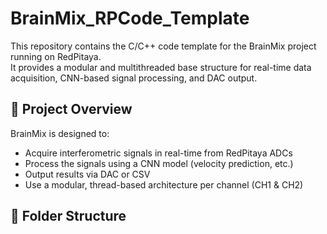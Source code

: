 # BrainMix_RPCode_Template

This repository contains the C/C++ code template for the BrainMix project running on RedPitaya.  
It provides a modular and multithreaded base structure for real-time data acquisition, CNN-based signal processing, and DAC output.

## 🧠 Project Overview

BrainMix is designed to:
- Acquire interferometric signals in real-time from RedPitaya ADCs
- Process the signals using a CNN model (velocity prediction, etc.)
- Output results via DAC or CSV
- Use a modular, thread-based architecture per channel (CH1 & CH2)

## 📁 Folder Structure

